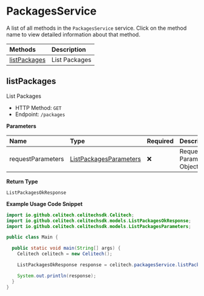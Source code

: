 # PackagesService

A list of all methods in the `PackagesService` service. Click on the method name to view detailed information about that method.

| Methods                       | Description   |
| :---------------------------- | :------------ |
| [listPackages](#listpackages) | List Packages |

## listPackages

List Packages

- HTTP Method: `GET`
- Endpoint: `/packages`

**Parameters**

| Name              | Type                                                          | Required | Description               |
| :---------------- | :------------------------------------------------------------ | :------- | :------------------------ |
| requestParameters | [ListPackagesParameters](../models/ListPackagesParameters.md) | ❌       | Request Parameters Object |

**Return Type**

`ListPackagesOkResponse`

**Example Usage Code Snippet**

```java
import io.github.celitech.celitechsdk.Celitech;
import io.github.celitech.celitechsdk.models.ListPackagesOkResponse;
import io.github.celitech.celitechsdk.models.ListPackagesParameters;

public class Main {

  public static void main(String[] args) {
    Celitech celitech = new Celitech();

    ListPackagesOkResponse response = celitech.packagesService.listPackages();

    System.out.println(response);
  }
}

```
